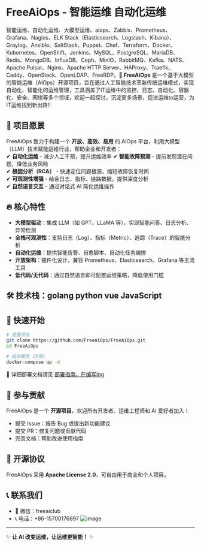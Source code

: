 # FreeAiOps - 智能运维 自动化运维
智能运维、自动化运维、大模型运维、aiops、Zabbix、Prometheus、Grafana、Nagios、ELK Stack（Elasticsearch、Logstash、Kibana）、Graylog、Ansible、SaltStack、Puppet、Chef、Terraform、Docker、Kubernetes、OpenShift、Jenkins、MySQL、PostgreSQL、MariaDB、Redis、MongoDB、InfluxDB、Ceph、MinIO，RabbitMQ、Kafka、NATS、Apache Pulsar、Nginx、Apache HTTP Server、HAProxy、Traefik、Caddy、OpenStack、OpenLDAP、FreeRDP，🚀 **FreeAiOps** 是一个基于大模型的智能运维（AIOps）开源项目，旨在通过人工智能技术革新传统运维模式，实现自动化、智能化的运维管理，工具涵盖了IT运维中的监控、日志、自动化、容器化、安全、网络等多个领域，欢迎一起探讨，沉淀更多场景，促进运维to运营，为IT运维找到新出路!!

## 🌟 项目愿景  

FreeAiOps 致力于构建一个 **开放、高效、易用** 的 AIOps 平台，利用大模型（LLM）技术赋能运维行业，帮助企业和开发者：  
✔ **自动化运维** - 减少人工干预，提升运维效率
✔ **智能故障预测** - 提前发现潜在问题，降低业务风险  
✔ **根因分析（RCA）** - 快速定位问题根源，缩短故障恢复时间  
✔ **可观测性增强** - 结合日志、指标、链路数据，提供深度分析  
✔ **自然语言交互** - 通过对话式 AI 简化运维操作  

## 🔥 核心特性  

- **大模型驱动**：集成 LLM（如 GPT、LLaMA 等），实现智能问答、日志分析、异常检测  
- **全栈可观测性**：支持日志（Log）、指标（Metric）、追踪（Trace）的智能分析  
- **自动化运维**：提供智能告警、自愈脚本、自动化任务编排  
- **开放架构**：插件化设计，兼容 Prometheus、Elasticsearch、Grafana 等主流工具  
- **低代码/无代码**：通过自然语言即可配置运维策略，降低使用门槛  

## 🛠️ 技术栈：golang python vue JavaScript  
<!--
- **后端**：Python/Go + FastAPI/Gin  
- **AI 引擎**：PyTorch/TensorFlow + HuggingFace/LLaMA  
- **数据处理**：Flink/Spark + Elasticsearch  
- **前端**：React/Vue + ECharts  
- **部署**：Docker + Kubernetes  
-->

## 🚀 快速开始  

```bash
# 克隆项目
git clone https://github.com/FreeAiOps/FreeAiOps.git
cd FreeAiOps

# 启动服务（示例）
docker-compose up -d
```  

📖 详细部署文档请见 [部署指南，在编写ing](./docs/INSTALL.md)  

## 🤝 参与贡献  

FreeAiOps 是一个 **开源项目**，欢迎所有开发者、运维工程师和 AI 爱好者加入！  
- 提交 Issue：报告 Bug 或提出新功能建议  
- 提交 PR：修复问题或贡献代码  
- 完善文档：帮助改进使用指南  

## 📜 开源协议  

FreeAiOps 采用 **Apache License 2.0**，可自由用于商业和个人项目。  

## 📞 联系我们  

- 💬 微信：freeaiclub
- 📞 电话：+86-15700176897 
![image](https://github.com/user-attachments/assets/07a865f0-325c-4405-8038-f2199fee4aa3)

---

✨ **让 AI 改变运维，让运维更智能！** ✨

